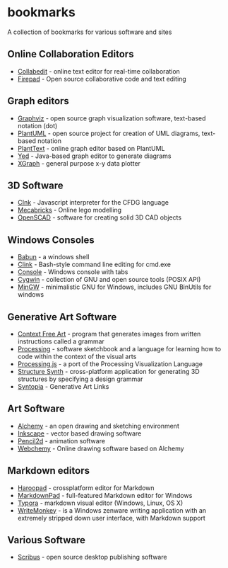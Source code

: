 # bookmarks
A collection of bookmarks for various software and sites

## Online Collaboration Editors

* [Collabedit](http://collabedit.com) - online text editor for real-time collaboration
* [Firepad](https://demo.firepad.io) - Open source collaborative code and text editing

## Graph editors

* [Graphviz](http://www.graphviz.org/) - open source graph visualization software, text-based notation (dot)
* [PlantUML](http://plantuml.com/) - open source project for creation of UML diagrams, text-based notation
* [PlantText](https://www.planttext.com/) - online graph editor based on PlantUML
* [Yed](https://www.yworks.com/products/yed) - Java-based graph editor to generate diagrams
* [XGraph](http://www.xgraph.org/) - general purpose x-y data plotter

## 3D Software

* [CInk](http://cink.applegrew.com/) - Javascript interpreter for the CFDG language
* [Mecabricks](http://www.mecabricks.com) - Online lego modelling
* [OpenSCAD](http://www.openscad.org/) - software for creating solid 3D CAD objects


## Windows Consoles

* [Babun](http://babun.github.io/) - a windows shell
* [Clink](https://mridgers.github.io/clink/) - Bash-style command line editing for cmd.exe
* [Console](https://github.com/cbucher/console) - Windows console with tabs
* [Cygwin](https://www.cygwin.com/) - collection of GNU and open source tools (POSIX API)
* [MinGW](http://mingw.org/) - minimalistic GNU for Windows, includes GNU BinUtils for windows

## Generative Art Software

* [Context Free Art](https://www.contextfreeart.org/) -  program that generates images from written instructions called a grammar
* [Processing](https://processing.org/) - software sketchbook and a language for learning how to code within the context of the visual arts
* [Processing.js](http://processingjs.org/) - a port of the Processing Visualization Language 
* [Structure Synth](http://structuresynth.sourceforge.net/) - cross-platform application for generating 3D structures by specifying a design grammar
* [Syntopia](http://blog.hvidtfeldts.net/index.php/generative-art-links/) - Generative Art Links

## Art Software

* [Alchemy](http://al.chemy.org/) - an open drawing and sketching environment
* [Inkscape](https://inkscape.org) - vector based drawing software
* [Pencil2d](https://www.pencil2d.org/) - animation software
* [Webchemy](http://webchemy.org) - Online drawing software based on Alchemy

## Markdown editors

* [Haroopad](http://pad.haroopress.com/) - crossplatform editor for Markdown
* [MarkdownPad](http://markdownpad.com/) - full-featured Markdown editor for Windows
* [Typora](https://typora.io/) - markdown visual editor (Windows, Linux, OS X)
* [WriteMonkey](http://writemonkey.com/) - is a Windows zenware writing application with an extremely stripped down user interface, with Markdown support

## Various Software

* [Scribus](https://www.scribus.net/) - open source desktop publishing software
